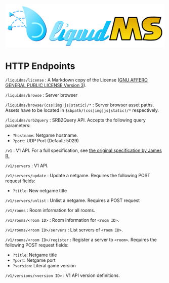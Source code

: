 ![LiquidMS logo](../liquidMS.svg)

HTTP Endpoints
==============

`/liquidms/license`
: A Markdown copy of the License ([GNU AFFERO GENERAL PUBLIC LICENSE Version 3][gnuaffero]).

[gnuaffero]: <https://www.gnu.org/licenses/agpl-3.0.en.html>

`/liquidms/browse`
: Server browser

`/liquidms/browse/(css|img|js|static)/*`
: Server browser asset paths. Assets have to be located in
  `$sbpath/(css|img|js|static)/*` respectively.

`/liquidms/srb2query`
: SRB2Query API. Accepts the following query parameters:

  - `?hostname`: Netgame hostname.
  - `?port`: UDP Port (Default: 5029)

`/v1`
: V1 API. For a full specification, see [the original specification by James R.][v1spec]

[v1spec]: <https://web.archive.org/web/20220205110841/https://mb.srb2.org/MS/tools/api/v1/>

`/v1/servers`
: V1 API.

`/v1/servers/update`
: Update a netgame. Requires the following POST request fields:

  - `?title`: New netgame title

`/v1/servers/unlist`
: Unlist a netgame. Requires a POST request

`/v1/rooms`
: Room information for all rooms.

`/v1/rooms/<room ID>`
: Room information for `<room ID>`.

`/v1/rooms/<room ID>/servers`
: List servers of `<room ID>`.

`/v1/rooms/<room ID>/register`
: Register a server to `<room>`. Requires the following POST request fields:

  - `?title`: Netgame title
  - `?port`: Netgame port
  - `?version`: Literal game version

`/v1/versions/<version ID>`
: V1 API version definitions.


